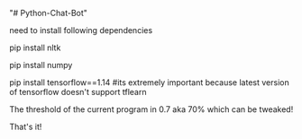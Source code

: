 "# Python-Chat-Bot" 


need to install following dependencies


pip install nltk

pip install numpy

pip install tensorflow==1.14 #its extremely important because latest version of tensorflow doesn't support tflearn

The threshold of the current program in 0.7 aka 70% which can be tweaked!

That's it!
